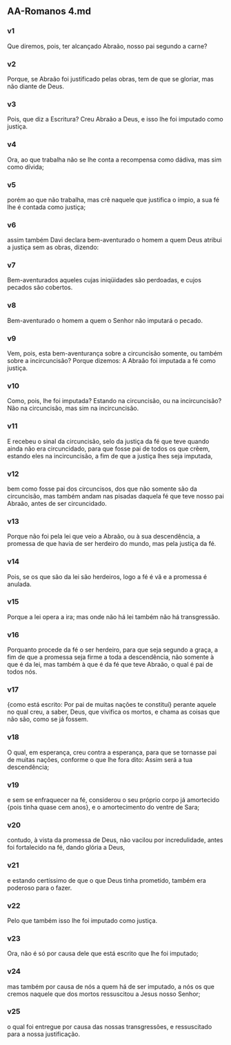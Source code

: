 ## AA-Romanos 4.md
### v1
 Que diremos, pois, ter alcançado Abraão, nosso pai segundo a carne?
### v2
 Porque, se Abraão foi justificado pelas obras, tem de que se gloriar, mas não diante de Deus.
### v3
 Pois, que diz a Escritura? Creu Abraão a Deus, e isso lhe foi imputado como justiça.
### v4
 Ora, ao que trabalha não se lhe conta a recompensa como dádiva, mas sim como dívida;
### v5
 porém ao que não trabalha, mas crê naquele que justifica o ímpio, a sua fé lhe é contada como justiça;
### v6
 assim também Davi declara bem-aventurado o homem a quem Deus atribui a justiça sem as obras, dizendo:
### v7
 Bem-aventurados aqueles cujas iniqüidades são perdoadas, e cujos pecados são cobertos.
### v8
 Bem-aventurado o homem a quem o Senhor não imputará o pecado.
### v9
 Vem, pois, esta bem-aventurança sobre a circuncisão somente, ou também sobre a incircuncisão? Porque dizemos: A Abraão foi imputada a fé como justiça.
### v10
 Como, pois, lhe foi imputada? Estando na circuncisão, ou na incircuncisão? Não na circuncisão, mas sim na incircuncisão.
### v11
 E recebeu o sinal da circuncisão, selo da justiça da fé que teve quando ainda não era circuncidado, para que fosse pai de todos os que crêem, estando eles na incircuncisão, a fim de que a justiça lhes seja imputada,
### v12
 bem como fosse pai dos circuncisos, dos que não somente são da circuncisão, mas também andam nas pisadas daquela fé que teve nosso pai Abraão, antes de ser circuncidado.
### v13
 Porque não foi pela lei que veio a Abraão, ou à sua descendência, a promessa de que havia de ser herdeiro do mundo, mas pela justiça da fé.
### v14
 Pois, se os que são da lei são herdeiros, logo a fé é vã e a promessa é anulada.
### v15
 Porque a lei opera a ira; mas onde não há lei também não há transgressão.
### v16
 Porquanto procede da fé o ser herdeiro, para que seja segundo a graça, a fim de que a promessa seja firme a toda a descendência, não somente à que é da lei, mas também à que é da fé que teve Abraão, o qual é pai de todos nós.
### v17
 {como está escrito: Por pai de muitas nações te constituí} perante aquele no qual creu, a saber, Deus, que vivifica os mortos, e chama as coisas que não são, como se já fossem.
### v18
 O qual, em esperança, creu contra a esperança, para que se tornasse pai de muitas nações, conforme o que lhe fora dito: Assim será a tua descendência;
### v19
 e sem se enfraquecer na fé, considerou o seu próprio corpo já amortecido {pois tinha quase cem anos}, e o amortecimento do ventre de Sara;
### v20
 contudo, à vista da promessa de Deus, não vacilou por incredulidade, antes foi fortalecido na fé, dando glória a Deus,
### v21
 e estando certíssimo de que o que Deus tinha prometido, também era poderoso para o fazer.
### v22
 Pelo que também isso lhe foi imputado como justiça.
### v23
 Ora, não é só por causa dele que está escrito que lhe foi imputado;
### v24
 mas também por causa de nós a quem há de ser imputado, a nós os que cremos naquele que dos mortos ressuscitou a Jesus nosso Senhor;
### v25
 o qual foi entregue por causa das nossas transgressões, e ressuscitado para a nossa justificação.
